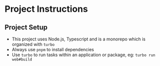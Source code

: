 # Project Instructions

## Project Setup

- This project uses Node.js, Typescript and is a monorepo which is organized with `turbo`
- Always use `pnpm` to install dependencies
- Use `turbo` to run tasks within an application or package, eg: `turbo run web#build`
